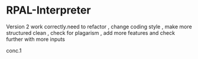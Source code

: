 # RPAL-Interpreter


Version 2 work correctly.need to refactor  , change coding style , make more structured clean , check for plagarism , add more features  and check further with more inputs

conc.1
